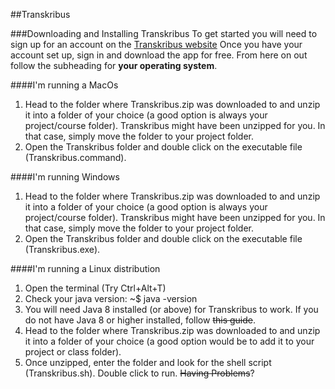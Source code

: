 ##Transkribus

###Downloading and Installing Transkribus
To get started you will need to sign up for an account on the [Transkribus website](https://transkribus.eu/Transkribus/)
Once you have your account set up, sign in and download the app for free. From here on out follow the subheading for **your operating system**.

####I'm running a MacOs
1. Head to the folder where Transkribus.zip was downloaded to and unzip it into a folder of your choice (a good option is always your project/course folder). Transkribus might have been unzipped for you. In that case, simply move the folder to your project folder.
2. Open the Transkribus folder and double click on the executable file (Transkribus.command).

####I'm running Windows
1. Head to the folder where Transkribus.zip was downloaded to and unzip it into a folder of your choice (a good option is always your project/course folder). Transkribus might have been unzipped for you. In that case, simply move the folder to your project folder.
2. Open the Transkribus folder and double click on the executable file (Transkribus.exe).

####I'm running a Linux distribution
1. Open the terminal (Try Ctrl+Alt+T)
2. Check your java version:
	~$ java -version
3. You will need Java 8 installed (or above) for Transkribus to work. If you do not have Java 8 or higher installed, follow ~~this guide~~.
4. Head to the folder where Transkribus.zip was downloaded to and unzip it into a folder of your choice (a good option would be to add it to your project or class folder).
5. Once unzipped, enter the folder and look for the shell script (Transkribus.sh). Double click to run. ~~Having Problems~~?
